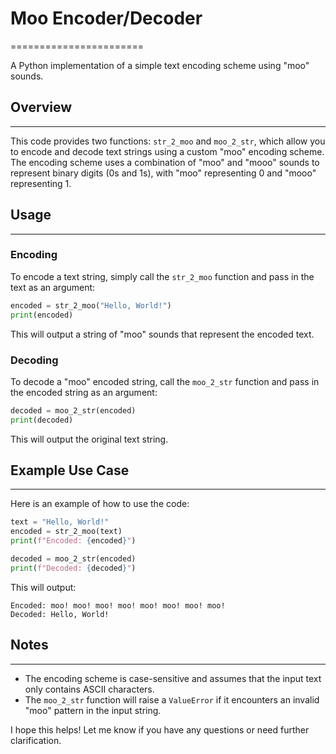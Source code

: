 # Moo Encoder/Decoder
=======================

A Python implementation of a simple text encoding scheme using "moo" sounds.

## Overview
------------

This code provides two functions: `str_2_moo` and `moo_2_str`, which allow you to encode and decode text strings using a custom "moo" encoding scheme. The encoding scheme uses a combination of "moo" and "mooo" sounds to represent binary digits (0s and 1s), with "moo" representing 0 and "mooo" representing 1.

## Usage
---------

### Encoding

To encode a text string, simply call the `str_2_moo` function and pass in the text as an argument:
```python
encoded = str_2_moo("Hello, World!")
print(encoded)
```
This will output a string of "moo" sounds that represent the encoded text.

### Decoding

To decode a "moo" encoded string, call the `moo_2_str` function and pass in the encoded string as an argument:
```python
decoded = moo_2_str(encoded)
print(decoded)
```
This will output the original text string.

## Example Use Case
--------------------

Here is an example of how to use the code:
```python
text = "Hello, World!"
encoded = str_2_moo(text)
print(f"Encoded: {encoded}")

decoded = moo_2_str(encoded)
print(f"Decoded: {decoded}")
```
This will output:
```
Encoded: moo! moo! moo! moo! moo! moo! moo! moo!
Decoded: Hello, World!
```

## Notes
--------

* The encoding scheme is case-sensitive and assumes that the input text only contains ASCII characters.
* The `moo_2_str` function will raise a `ValueError` if it encounters an invalid "moo" pattern in the input string.

I hope this helps! Let me know if you have any questions or need further clarification.
